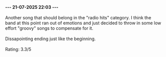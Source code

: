 <b>--- 21-07-2025 22:03 ---</b>
<br/><br/>
Another song that should belong in the "radio hits" category. I think the band at this point ran out of emotions and just decided to throw in some low effort "groovy" songs to compensate for it.
<br/><br/>
Dissapointing ending just like the beginning.
<br/><br/>
Rating: 3.3/5